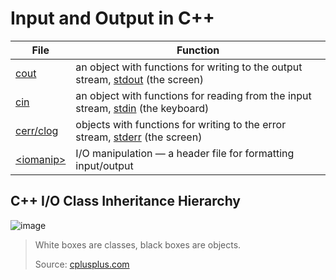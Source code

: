 # Input and Output in C++

| File | Function | 
| ---- | -------- |
| [cout](https://github.com/EthanC2/Notes-and-Writeups/blob/main/C%2B%2B/Input%20and%20Output/Cout.md) | an object with functions for writing to the output stream, [stdout](https://www.cplusplus.com/reference/cstdio/stdout/#:~:text=The%20standard%20output%20stream%20is,stream%2C%20like%20fputs%20or%20fprintf.) (the screen) |
| [cin](https://github.com/EthanC2/Notes-and-Writeups/blob/main/C%2B%2B/Input%20and%20Output/Cin.md) | an object with functions for reading from the input stream, [stdin](https://www.cplusplus.com/reference/cstdio/stdin/#:~:text=FILE%20*%20stdin%3B,parameters%2C%20like%20fgets%20or%20fscanf.) (the keyboard) |
| [cerr/clog](https://github.com/EthanC2/Notes-and-Writeups/blob/main/C%2B%2B/Input%20and%20Output/Cerr%20and%20Clog.md) | objects with functions for writing to the error stream, [stderr](https://www.cplusplus.com/reference/cstdio/stderr/) (the screen) |
| [\<iomanip\>](https://github.com/EthanC2/Notes-and-Writeups/blob/main/C%2B%2B/Input%20and%20Output/iomanip.md) | I/O manipulation — a header file for formatting input/output |

## C++ I/O Class Inheritance Hierarchy
![image](https://user-images.githubusercontent.com/70488531/126399700-abceb2f1-d5dd-4c46-8f2e-20ee0b9953bd.png)
> White boxes are classes, black boxes are objects.
>
>  Source: [cplusplus.com](https://www.cplusplus.com/reference/ios/) <br />
